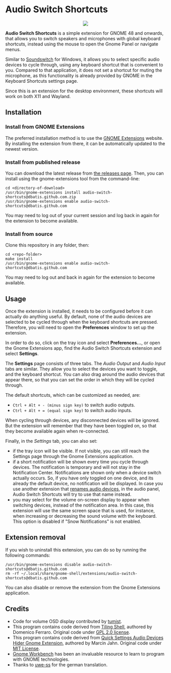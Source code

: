 # Audio Switch Shortcuts

<div align="center">
  <a href="https://extensions.gnome.org/extension/8150/audio-switch-shortcuts/" >
      <img src="https://img.shields.io/badge/Install%20from-extensions.gnome.org-4A86CF?style=for-the-badge&logo=Gnome&logoColor=white"/>
  </a>
</div>

**Audio Switch Shortcuts** is a simple extension for GNOME 48 and onwards, that allows you to switch speakers
and microphones with global keyboard shortcuts, instead using the mouse to open the Gnome Panel
or navigate menus.

Similar to [Soundswitch](https://github.com/Belphemur/SoundSwitch) for Windows, it allows you to select
specific audio devices to cycle through, using any keyboard shortcut that is convenient to you. Compared to
that application, it does not set a shortcut for muting the microphone, as
this functionality is already provided by GNOME in the Keyboard Shortcuts settings page.

Since this is an extension for the desktop environment, these shortcuts will work on both X11 and Wayland.

## Installation

### Install from GNOME Extensions

The preferred installation method is to use the
[GNOME Extensions](https://extensions.gnome.org/extension/8150/audio-switch-shortcuts/) website. By installing the
extension from there, it can be automatically updated to the newest version.

### Install from published release

You can download the latest release from [the releases page](https://github.com/dbatis/gnome-shell-extension-audio-switch-shortcuts/releases).
Then, you can install using the gnome-extensions tool from the command-line:

```shell
cd <directory-of-download>
/usr/bin/gnome-extensions install audio-switch-shortcuts@dbatis.github.com.zip
/usr/bin/gnome-extensions enable audio-switch-shortcuts@dbatis.github.com
```

You may need to log out of your current session and log back in again for the extension to become available.

### Install from source

Clone this repository in any folder, then:
```shell
cd <repo-folder>
make install
/usr/bin/gnome-extensions enable audio-switch-shortcuts@dbatis.github.com
```

You may need to log out and back in again for the extension to become available.

## Usage

Once the extension is installed, it needs to be configured before it can actually do anything useful. By default,
none of the audio devices are selected to be cycled through when the keyboard shortcuts are pressed. Therefore,
you will need to open the **Preferences** window to set up the extension.

In order to do so, click on the tray icon and select **Preferences...**, or open the Gnome Extensions app, 
find the Audio Switch Shortcuts extension and select **Settings**.

The **Settings** page consists of three tabs. The *Audio Output* and *Audio Input* tabs are similar. They allow
you to select the devices you want to toggle, and the keyboard shortcut. You can also drag around the audio devices that
appear there, so that you can set the order in which they will be cycled through.


The default shortcuts, which can be customized as needed, are:
- `Ctrl + Alt + - (minus sign key)` to switch audio outputs.
- `Ctrl + Alt + = (equal sign key)` to switch audio inputs.

When cycling through devices, any disconnected devices will be ignored. But the extension will remember that they
have been toggled on, so that they become available again when re-connected.

Finally, in the *Settings* tab, you can also set:
- if the tray icon will be visible. If not visible, you can still reach the Settings page through the Gnome Extensions
 application.
- if a short notification will be shown every time you cycle through devices. The notification is temporary
  and will not stay in the Notification Center. Notifications are shown only when a device switch actually occurs.
  So, if you have only toggled on one device, and its already the default device, no notification will be displayed.
  In case you use another extension that
  [renames audio devices](https://extensions.gnome.org/extension/6000/quick-settings-audio-devices-renamer/),
  in the audio panel, Audio Switch Shortcuts will try to use that name instead.
- you may select for the volume on-screen display to appear when switching devices, instead of the notification area.
  In this case, this extension will use the same screen space that is used, for instance, when increasing or
  decreasing the sound volume with the keyboard. This option is disabled if "Snow Notifications" is not enabled.

## Extension removal

If you wish to uninstall this extension, you can do so by running the following commands:

```shell
/usr/bin/gnome-extensions disable audio-switch-shortcuts@dbatis.github.com
rm -rf ~/.local/share/gnome-shell/extensions/audio-switch-shortcuts@dbatis.github.com
```

You can also disable or remove the extension from the Gnome Extensions application.

## Credits

- Code for volume OSD display contributed by [tumist](https://github.com/tumist).
- This program contains code derived from [Tiling Shell](https://github.com/domferr/tilingshell/tree/main),
  authored by Domenico Ferraro. Original code under
  [GPL 2.0 license](https://github.com/domferr/tilingshell/tree/main?tab=GPL-2.0-1-ov-file#readme).
- This program contains code derived from [Quick Settings Audio Devices Hider Gnome Extension](https://github.com/marcinjahn/gnome-quicksettings-audio-devices-hider-extension),
  authored by Marcin Jahn. Original code under
  [MIT License](https://github.com/marcinjahn/gnome-quicksettings-audio-devices-hider-extension?tab=MIT-1-ov-file#readme).
- [Gnome Workbench](https://github.com/workbenchdev/Workbench) has been an invaluable resource to learn
  to program with GNOME technologies.
- Thanks to [uwe-ss](https://github.com/uwe-ss) for the german translation.